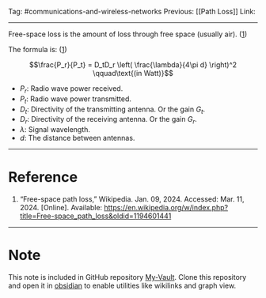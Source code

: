 Tag: #communications-and-wireless-networks 
Previous: [[Path Loss]]
Link: 

---

Free-space loss is the amount of loss through free space (usually air). (<u>1</u>)

The formula is: (<u>1</u>)

$$\frac{P_r}{P_t} = D_tD_r 
\left(
	\frac{\lambda}{4\pi d}
\right)^2 \qquad\text{(in Watt)}$$

- $P_r$: Radio wave power received.
- $P_t$: Radio wave power transmitted.
- $D_t$: Directivity of the transmitting antenna. Or the gain $G_t$.
- $D_r$: Directivity of the receiving antenna. Or the gain $G_r$.
- $\lambda$: Signal wavelength.
- $d$: The distance between antennas.

---

# Reference

1. “Free-space path loss,” Wikipedia. Jan. 09, 2024. Accessed: Mar. 11, 2024. [Online]. Available: https://en.wikipedia.org/w/index.php?title=Free-space_path_loss&oldid=1194601441

---

# Note

This note is included in GitHub repository [My-Vault](https://github.com/LittleD3092/My-Vault.git). Clone this repository and open it in [obsidian](https://obsidian.md/) to enable utilities like wikilinks and graph view.